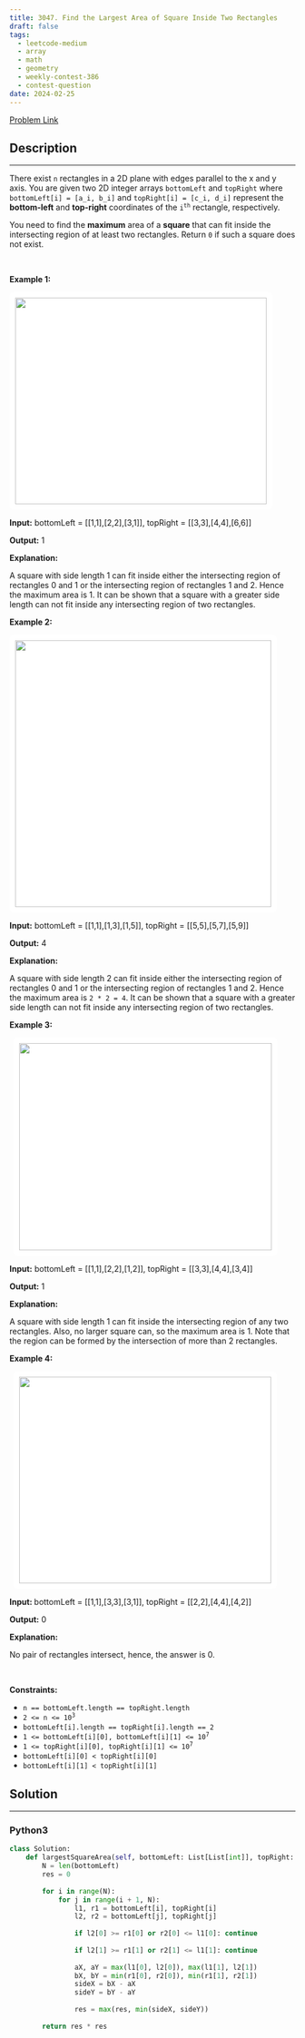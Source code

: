 ```yaml
---
title: 3047. Find the Largest Area of Square Inside Two Rectangles
draft: false
tags: 
  - leetcode-medium
  - array
  - math
  - geometry
  - weekly-contest-386
  - contest-question
date: 2024-02-25
---
```


[Problem Link](https://leetcode.com/problems/find-the-largest-area-of-square-inside-two-rectangles/)

## Description

---
<p>There exist <code>n</code> rectangles in a 2D plane with edges parallel to the x and y axis. You are given two 2D integer arrays&nbsp;<code>bottomLeft</code> and <code>topRight</code>&nbsp;where <code>bottomLeft[i] = [a_i, b_i]</code> and <code>topRight[i] = [c_i, d_i]</code> represent&nbsp;the <strong>bottom-left</strong> and <strong>top-right</strong> coordinates of the <code>i<sup>th</sup></code> rectangle, respectively.</p>

<p>You need to find the <strong>maximum</strong> area of a <strong>square</strong> that can fit inside the intersecting region of at least two rectangles. Return <code>0</code> if such a square does not exist.</p>

<p>&nbsp;</p>
<p><strong class="example">Example 1:</strong></p>
<img alt="" src="https://assets.leetcode.com/uploads/2024/01/05/example12.png" style="width: 443px; height: 364px; padding: 10px; background: rgb(255, 255, 255); border-radius: 0.5rem;" />
<p><strong>Input:</strong> bottomLeft = [[1,1],[2,2],[3,1]], topRight = [[3,3],[4,4],[6,6]]</p>

<p><strong>Output:</strong> 1</p>

<p><strong>Explanation:</strong></p>

<p>A square with side length 1 can fit inside either the intersecting region of rectangles 0 and 1 or the intersecting region of rectangles 1 and 2. Hence the maximum area is 1. It can be shown that a square with a greater side length can not fit inside any intersecting region of two rectangles.</p>

<p><strong class="example">Example 2:</strong></p>
<img alt="" src="https://assets.leetcode.com/uploads/2024/07/15/diag.png" style="width: 451px; height: 470px; padding: 10px; background: rgb(255, 255, 255); border-radius: 0.5rem;" />
<p><strong>Input:</strong> bottomLeft = [[1,1],[1,3],[1,5]], topRight = [[5,5],[5,7],[5,9]]</p>

<p><strong>Output:</strong> 4</p>

<p><strong>Explanation:</strong></p>

<p>A square with side length 2 can fit inside either the intersecting region of rectangles 0 and 1 or the intersecting region of rectangles 1 and 2. Hence the maximum area is <code>2 * 2 = 4</code>. It can be shown that a square with a greater side length can not fit inside any intersecting region of two rectangles.</p>

<p><strong class="example">Example 3:</strong></p>
<code> <img alt="" src="https://assets.leetcode.com/uploads/2024/01/04/rectanglesexample2.png" style="padding: 10px; background: rgb(255, 255, 255); border-radius: 0.5rem; width: 445px; height: 365px;" /> </code>

<p><strong>Input:</strong> bottomLeft = [[1,1],[2,2],[1,2]], topRight = [[3,3],[4,4],[3,4]]</p>

<p><strong>Output:</strong> 1</p>

<p><strong>Explanation:</strong></p>

<p>A square with side length 1 can fit inside the intersecting region of any two rectangles. Also, no larger square can, so the maximum area is 1. Note that the region can be formed by the intersection of more than 2 rectangles.</p>

<p><strong class="example">Example 4:</strong></p>
<code> <img alt="" src="https://assets.leetcode.com/uploads/2024/01/04/rectanglesexample3.png" style="padding: 10px; background: rgb(255, 255, 255); border-radius: 0.5rem; width: 444px; height: 364px;" /> </code>

<p><strong>Input:&nbsp;</strong>bottomLeft = [[1,1],[3,3],[3,1]], topRight = [[2,2],[4,4],[4,2]]</p>

<p><strong>Output:</strong> 0</p>

<p><strong>Explanation:</strong></p>

<p>No pair of rectangles intersect, hence, the answer is 0.</p>

<p>&nbsp;</p>
<p><strong>Constraints:</strong></p>

<ul>
	<li><code>n == bottomLeft.length == topRight.length</code></li>
	<li><code>2 &lt;= n &lt;= 10<sup>3</sup></code></li>
	<li><code>bottomLeft[i].length == topRight[i].length == 2</code></li>
	<li><code>1 &lt;= bottomLeft[i][0], bottomLeft[i][1] &lt;= 10<sup>7</sup></code></li>
	<li><code>1 &lt;= topRight[i][0], topRight[i][1] &lt;= 10<sup>7</sup></code></li>
	<li><code>bottomLeft[i][0] &lt; topRight[i][0]</code></li>
	<li><code>bottomLeft[i][1] &lt; topRight[i][1]</code></li>
</ul>


## Solution

---
### Python3
``` py title='find-the-largest-area-of-square-inside-two-rectangles'
class Solution:
    def largestSquareArea(self, bottomLeft: List[List[int]], topRight: List[List[int]]) -> int:
        N = len(bottomLeft)
        res = 0
        
        for i in range(N):
            for j in range(i + 1, N):
                l1, r1 = bottomLeft[i], topRight[i]
                l2, r2 = bottomLeft[j], topRight[j]
                
                if l2[0] >= r1[0] or r2[0] <= l1[0]: continue
                
                if l2[1] >= r1[1] or r2[1] <= l1[1]: continue
                
                aX, aY = max(l1[0], l2[0]), max(l1[1], l2[1])
                bX, bY = min(r1[0], r2[0]), min(r1[1], r2[1])
                sideX = bX - aX
                sideY = bY - aY
                
                res = max(res, min(sideX, sideY))
        
        return res * res
                    
```

